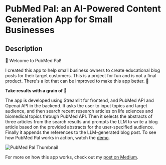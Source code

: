 # PubMed Pal: an AI-Powered Content Generation App for Small Businesses

## Description

👋 Welcome to PubMed Pal! 

I created this app to help small business owners to create educational blog posts for their target customers. 
This is a project for fun and is not a final product. There's a lot that can be improved to make this app better. 🤗 

**Take results with a grain of** 🧂

The app is developed using Streamlit for frontend, and PubMed API and Openai API in the backend. It asks the user to input topics and target audience, and then search recent research articles on life sciences and biomedical topics through PubMed API. Then it selects the abstracts of three articles from the search results and prompts the LLM to write a blog article based on the provided abstracts for the user-specified audience. Finally it appends the references to the LLM-generated blog post. To see how PubMed Pal works in action, watch the [demo](https://youtu.be/-EL-QTZ2I5g).

![PubMed Pal Thumbnail](https://github.com/zhaojj1014/PubMed_Pal/assets/79023207/aa6efd97-338f-4f31-80cb-fe4c6ef05173)


For more on how this app works, check out my [post on Medium](https://medium.com/@zhaojj1014/developing-an-ai-powered-content-generation-app-for-small-businesses-dd3abae358e0).


